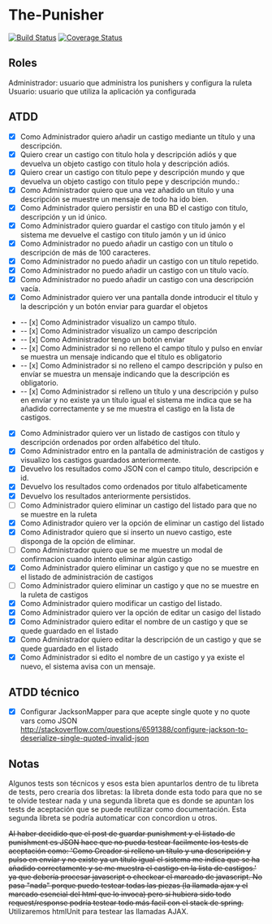 The-Punisher
============
[![Build Status](https://travis-ci.org/Upplication/The-Punisher.svg?branch=jarnaiz)](https://travis-ci.org/Upplication/The-Punisher) [![Coverage Status](https://coveralls.io/repos/Upplication/The-Punisher/badge.png?branch=jarnaiz)](https://coveralls.io/r/Upplication/The-Punisher?branch=jarnaiz)

## Roles

Administrador: usuario que administra los punishers y configura la ruleta
Usuario: usuario que utiliza la aplicación ya configurada 

## ATDD

- [x] Como Administrador quiero añadir un castigo mediante un título y una descripción.
 - [x] Quiero crear un castigo con titulo hola y descripción adiós y que devuelva un objeto castigo con titulo hola y descripción adiós.
 - [x] Quiero crear un castigo con titulo pepe y descripción mundo y que devuelva un objeto castigo con titulo pepe y descripción mundo.:
 - [x] Como Administrador quiero que una vez añadido un titulo y una descripción se muestre un mensaje de todo ha ido bien.
 - [x] Como Administrador quiero persistir en una BD el castigo con titulo, descripción y un id único.
 - [x] Como Administrador quiero guardar el castigo con titulo jamón y el sistema me devuelve el castigo con titulo jamón y un id único
 - [x] Como Administrador no puedo añadir un castigo con un título o descripción de más de 100 caracteres.
 - [x] Como Administrador no puedo añadir un castigo con un título repetido.
 - [x] Como Administrador no puedo añadir un castigo con un título vacío.
 - [x] Como Administrador no puedo añadir un castigo con una descripción vacía.
 - [x] Como Administrador quiero ver una pantalla donde introducir el título y la descripción y un botón enviar para guardar el objetos
 - -- [x] Como Administrador visualizo un campo título.
 - -- [x] Como Administrador visualizo un campo descripción
 - -- [x] Como Administrador tengo un botón enviar
 - -- [x] Como Administrador si no relleno el campo título y pulso en envíar se muestra un mensaje indicando que el título es obligatorio
 - -- [x] Como Administrador si no relleno el campo descripción y pulso en envíar se muestra un mensaje indicando que la descripción es obligatorio.
 - -- [x] Como Administrador si relleno un título y una descripción y pulso en envíar y no existe ya un título igual el sistema me indica que se ha añadido correctamente y se me muestra el castigo en la lista de castigos.
- [x] Como Administrador quiero ver un listado de castigos con título y descripción ordenados por orden alfabético del título.
 - [x] Como Administrador entro en la pantalla de administración de castigos y visualizo los castigos guardados anteriormente.
 - [x] Devuelvo los resultados como JSON con el campo titulo, descripción e id.
 - [x] Devuelvo los resultados como ordenados por titulo alfabeticamente
 - [x] Devuelvo los resultados anteriormente persistidos.
- [ ] Como Administrador quiero eliminar un castigo del listado para que no se muestre en la ruleta
 - [x] Como Adinistrador quiero ver la opción de eliminar un castigo del listado
 - [x] Como Adinistrador quiero que si inserto un nuevo castigo, este disponga de la opción de eliminar.
 - [ ] Como Administrador quiero que se me muestre un modal de confirmacion cuando intento eliminar algún castigo
 - [x] Como Administrador quiero eliminar un castigo y que no se muestre en el listado de administración de castigos
 - [ ] Como Administrador quiero eliminar un castigo y que no se muestre en la ruleta de castigos
- [x] Como Administrador quiero modificar un castigo del listado.
 - [x] Como Administrador quiero ver la opción de editar un casigo del listado
 - [x] Como Administrador quiero editar el nombre de un castigo y que se quede guardado en el listado
 - [x] Como Administrador quiero editar la descripción de un castigo y que se quede guardado en el listado
 - [x] Como Administrador si edito el nombre de un castigo y ya existe el nuevo, el sistema avisa con un mensaje.

## ATDD técnico

- [x] Configurar JacksonMapper para que acepte single quote y no quote vars como JSON http://stackoverflow.com/questions/6591388/configure-jackson-to-deserialize-single-quoted-invalid-json


## Notas

Algunos tests son técnicos y esos esta bien apuntarlos dentro de tu libreta de tests, pero crearía dos libretas: la libreta donde esta todo para que no se te olvide testear nada y una segunda libreta que es donde se apuntan los tests de aceptación que se puede reutilizar como documentación. Esta segunda libreta se podría automaticar con concordion u otros.

~~Al haber decidido que el post de guardar punishment y el listado de punishment es JSON hace que no pueda testear facilmente los tests de aceptación como: 'Como Creador si relleno un título y una descripción y pulso en envíar y no existe ya un título igual el sistema me indica que se ha añadido correctamente y se me muestra el castigo en la lista de castigos.' ya que debería procesar javascript o checkear el marcado de javascript. No pasa "nada" porque puedo testear todas las piezas (la llamada ajax y el marcado esencial del html que lo invoca) pero si hubiera sido todo request/response podría testear todo más facil con el stack de spring.~~
Utilizaremos htmlUnit para testear las llamadas AJAX.
